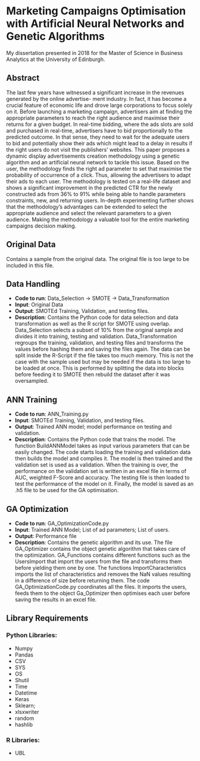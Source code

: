 # Marketing Campaigns Optimisation with Artificial Neural Networks and Genetic Algorithms

My dissertation presented in 2018 for the Master of Science in Business Analytics at the University of Edinburgh.

## Abstract

The last few years have witnessed a significant increase in the revenues generated by the online advertise- ment industry. In fact, it has become a crucial feature of economic life and drove large corporations to focus solely on it. Before launching a marketing campaign, advertisers aim at finding the appropriate parameters to reach the right audience and maximise their returns for a given budget. In real-time bidding, where the ads slots are sold and purchased in real-time, advertisers have to bid proportionally to the predicted outcome. In that sense, they need to wait for the adequate users to bid and potentially show their ads which might lead to a delay in results if the right users do not visit the publishers’ websites. This paper proposes a dynamic display advertisements creation methodology using a genetic algorithm and an artificial neural network to tackle this issue. Based on the user, the methodology finds the right ad parameter to set that maximise the probability of occurrence of a click. Thus, allowing the advertisers to adapt their ads to each user. The methodology is tested on a real-life dataset and shows a significant improvement in the predicted CTR for the newly constructed ads from 36% to 91% while being able to handle parameters constraints, new, and returning users. In-depth experimenting further shows that the methodology’s advantages can be extended to select the appropriate audience and select the relevant parameters to a given audience. Making the methodology a valuable tool for the entire marketing campaigns decision making.



## Original Data
Contains a sample from the original data. The original file is too large to be included in this file.

## Data Handling
* **Code to run**: Data_Selection -> SMOTE -> Data_Transformation
* **Input**: Original Data
* **Output**: SMOTEd Training, Validation, and testing files.
* **Description**: Contains the Python code for data selection and data transformation as well as the R script for SMOTE using overlap. Data_Selection selects a subset of 10% from the original sample and divides it into training, testing and validation. Data_Transformation regroups the training, validation, and testing files and transforms the values before hashing them and saving the files again. The data can be split inside the R-Script if the file takes too much memory. This is not the case with the sample used but may be needed if the data is too large to be loaded at once. This is performed by splitting the data into blocks before feeding it to SMOTE then rebuild the dataset after it was oversampled.


## ANN Training
* **Code to run**: ANN_Training.py
* **Input**: SMOTEd Training, Validation, and testing files.
* **Output**: Trained ANN model; model performance on testing and validation. 
* **Description**: Contains the Python code that trains the model. The function BuildANNModel takes as input various parameters that can be easily changed. The code starts loading the training and validation data then builds the model and compiles it. The model is then trained and the validation set is used as a validation. When the training is over, the performance on the validation set is written in an excel file in terms of AUC, weighted F-Score and accuracy. The testing file is then loaded to test the performance of the model on it. Finally, the model is saved as an .h5 file to be used for the GA optimisation.


## GA Optimization
* **Code to run**: GA_OptimizationCode.py
* **Input**: Trained ANN Model; List of ad parameters; List of users.
* **Output**: Performance file
* **Description**: Contains the genetic algorithm and its use. The file GA_Optimizer contains the object genetic algorithm that takes care of the optimization. GA_Functions contains different functions such as the UsersImport that import the users from the file and transforms them before yielding them one by one. The functions ImportCharacteristics imports the list of characteristics and removes the NaN values resulting in a difference of size before returning them. The code GA_OptimizationCode.py coordinates all the files. It imports the users, feeds them to the object Ga_Optimizer then optimises each user before saving the results in an excel file.

## Library Requirements
### Python Libraries: 
* Numpy
* Pandas
* CSV
* SYS
* OS
* Shutil
* Time
* Datetime
* Keras
* Sklearn; 
* xlsxwriter
* random
* hashlib

### R Libraries: 
* UBL
